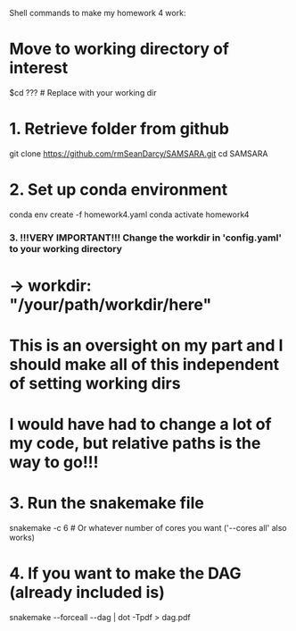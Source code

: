 Shell commands to make my homework 4 work:

# Move to working directory of interest
$cd ???				# Replace with your working dir

# 1. Retrieve folder from github 
git clone https://github.com/rmSeanDarcy/SAMSARA.git
cd SAMSARA

# 2. Set up conda environment
conda env create -f homework4.yaml
conda activate homework4

### 3. !!!VERY IMPORTANT!!! Change the workdir in 'config.yaml' to your working directory
# -> workdir: "/your/path/workdir/here"
# This is an oversight on my part and I should make all of this independent of setting working dirs
# I would have had to change a lot of my code, but relative paths is the way to go!!!

# 3. Run the snakemake file
snakemake -c 6 		# Or whatever number of cores you want ('--cores all' also works)

# 4. If you want to make the DAG (already included is)
snakemake --forceall --dag | dot -Tpdf > dag.pdf
